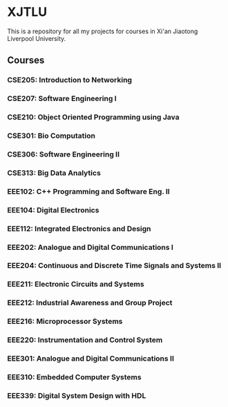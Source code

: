 # XJTLU
This is a repository for all my projects for courses in Xi'an Jiaotong Liverpool University.

## Courses

### CSE205: Introduction to Networking

### CSE207: Software Engineering I

### CSE210: Object Oriented Programming using Java

### CSE301: Bio Computation

### CSE306: Software Engineering II

### CSE313: Big Data Analytics

### EEE102: C++ Programming and Software Eng. II

### EEE104: Digital Electronics

### EEE112: Integrated Electronics and Design

### EEE202: Analogue and Digital Communications I

### EEE204: Continuous and Discrete Time Signals and Systems II

### EEE211: Electronic Circuits and Systems

### EEE212: Industrial Awareness and Group Project

### EEE216: Microprocessor Systems

### EEE220: Instrumentation and Control System

### EEE301: Analogue and Digital Communications II

### EEE310: Embedded Computer Systems

### EEE339: Digital System Design with HDL	
